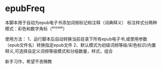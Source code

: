 # epubFreq


本脚本用于自动为epub电子书添加词频标记和注释（词典释义）
标注样式分两种模式：彩色和数字角标（⁰¹²³⁴⁵）


使用方法：
1、运行脚本后自动转换当前目录下所有epub电子书,或使用参数（epub文件名）转换指定epub文件
2、默认模式为初级词频等级/彩色标识/内置释义,可选择自定义词频等级模式和分级数量，样式，组合

新手习作，希望不吝赐教
